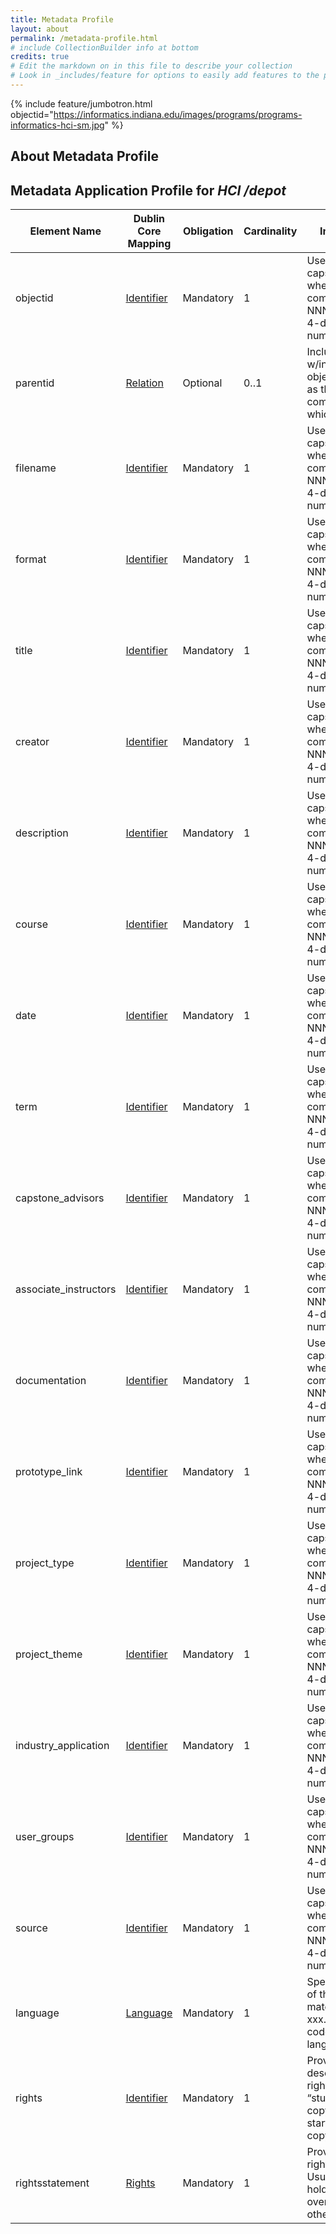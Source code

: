 ```yaml
---
title: Metadata Profile
layout: about
permalink: /metadata-profile.html
# include CollectionBuilder info at bottom
credits: true
# Edit the markdown on in this file to describe your collection
# Look in _includes/feature for options to easily add features to the page
---
```


{% include feature/jumbotron.html objectid="https://informatics.indiana.edu/images/programs/programs-informatics-hci-sm.jpg" %} 

<!-- {% include feature/nav-menu.html sections="About HCI /depot;About the About Page" %} -->

## About Metadata Profile

<div>
    <h2>
        Metadata Application Profile for <cite>HCI /depot</cite>
    </h2>
    <div class="table-responsive-md">
        <table id="item-table" class="table table-striped">
            <thead>
                <tr>
                    <th><strong>Element Name</strong></th>
                    <th><strong>Dublin Core Mapping</strong></th>
                    <th><strong>Obligation</strong></th>
                    <th><strong>Cardinality</strong></th>
                    <th><strong>Input Guidelines</strong></th>
                    <th><strong>Value/Syntax Schema</strong></th>
                    <th>Examples</th>
                </tr>
            </thead>
            <tbody>
                <tr>
                    <td>objectid</td>
                    <td><a href="https://www.dublincore.org/specifications/dublin-core/dcmi-terms/elements11/identifier/" target="_blank">Identifier</a></td>
                    <td>Mandatory</td>
                    <td>1</td>
                    <td>Use format: capstone_YYYY_NNN, where YYYY is project completion year and NNN is a sequential 4-digit zero-padded number.</td>
                    <td></td>
                    <td>
                        <ul>
                            <li><code>capstone_2024_001</code></li>
                            <li><code>capstone_2024_001</code></li>
                            <li><code>capstone_2024_001</code></li>
                        </ul>
                    </td>
                </tr>
                <tr>
                    <td>parentid</td>
                    <td><a href="https://www.dublincore.org/specifications/dublin-core/dcmi-terms/elements11/relation/" target="_blank">Relation</a></td>
                    <td>Optional</td>
                    <td>0..1</td>
                    <td>Include for objects w/in a compound object. Should appear as the objectid of the compound object in which it is contained.</td>
                    <td></td>
                    <td>
                        <ul>
                            <li><code>capstone_2024_001</code></li>
                        </ul>
                    </td>
                </tr>
                <tr>
                    <td>filename</td>
                    <td><a href="https://www.dublincore.org/specifications/dublin-core/dcmi-terms/elements11/identifier/" target="_blank">Identifier</a></td>
                    <td>Mandatory</td>
                    <td>1</td>
                    <td>Use format: capstone_YYYY_NNN, where YYYY is project completion year and NNN is a sequential 4-digit zero-padded number.</td>
                    <td></td>
                    <td>
                        <ul>
                            <li><code>capstone_2024_001</code></li>
                            <li><code>capstone_2024_001</code></li>
                            <li><code>capstone_2024_001</code></li>
                        </ul>
                    </td>
                </tr>
                <tr>
                    <td>format</td>
                    <td><a href="https://www.dublincore.org/specifications/dublin-core/dcmi-terms/elements11/identifier/" target="_blank">Identifier</a></td>
                    <td>Mandatory</td>
                    <td>1</td>
                    <td>Use format: capstone_YYYY_NNN, where YYYY is project completion year and NNN is a sequential 4-digit zero-padded number.</td>
                    <td></td>
                    <td>
                        <ul>
                            <li><code>capstone_2024_001</code></li>
                            <li><code>capstone_2024_001</code></li>
                            <li><code>capstone_2024_001</code></li>
                        </ul>
                    </td>
                </tr>
                <tr>
                    <td>title</td>
                    <td><a href="https://www.dublincore.org/specifications/dublin-core/dcmi-terms/elements11/identifier/" target="_blank">Identifier</a></td>
                    <td>Mandatory</td>
                    <td>1</td>
                    <td>Use format: capstone_YYYY_NNN, where YYYY is project completion year and NNN is a sequential 4-digit zero-padded number.</td>
                    <td></td>
                    <td>
                        <ul>
                            <li><code>capstone_2024_001</code></li>
                            <li><code>capstone_2024_001</code></li>
                            <li><code>capstone_2024_001</code></li>
                        </ul>
                    </td>
                </tr>
                <tr>
                    <td>creator</td>
                    <td><a href="https://www.dublincore.org/specifications/dublin-core/dcmi-terms/elements11/identifier/" target="_blank">Identifier</a></td>
                    <td>Mandatory</td>
                    <td>1</td>
                    <td>Use format: capstone_YYYY_NNN, where YYYY is project completion year and NNN is a sequential 4-digit zero-padded number.</td>
                    <td></td>
                    <td>
                        <ul>
                            <li><code>capstone_2024_001</code></li>
                            <li><code>capstone_2024_001</code></li>
                            <li><code>capstone_2024_001</code></li>
                        </ul>
                    </td>
                </tr>
                <tr>
                    <td>description</td>
                    <td><a href="https://www.dublincore.org/specifications/dublin-core/dcmi-terms/elements11/identifier/" target="_blank">Identifier</a></td>
                    <td>Mandatory</td>
                    <td>1</td>
                    <td>Use format: capstone_YYYY_NNN, where YYYY is project completion year and NNN is a sequential 4-digit zero-padded number.</td>
                    <td></td>
                    <td>
                        <ul>
                            <li><code>capstone_2024_001</code></li>
                            <li><code>capstone_2024_001</code></li>
                            <li><code>capstone_2024_001</code></li>
                        </ul>
                    </td>
                </tr>
                <tr>
                    <td>course</td>
                    <td><a href="https://www.dublincore.org/specifications/dublin-core/dcmi-terms/elements11/identifier/" target="_blank">Identifier</a></td>
                    <td>Mandatory</td>
                    <td>1</td>
                    <td>Use format: capstone_YYYY_NNN, where YYYY is project completion year and NNN is a sequential 4-digit zero-padded number.</td>
                    <td></td>
                    <td>
                        <ul>
                            <li><code>capstone_2024_001</code></li>
                            <li><code>capstone_2024_001</code></li>
                            <li><code>capstone_2024_001</code></li>
                        </ul>
                    </td>
                </tr>
                <tr>
                    <td>date</td>
                    <td><a href="https://www.dublincore.org/specifications/dublin-core/dcmi-terms/elements11/identifier/" target="_blank">Identifier</a></td>
                    <td>Mandatory</td>
                    <td>1</td>
                    <td>Use format: capstone_YYYY_NNN, where YYYY is project completion year and NNN is a sequential 4-digit zero-padded number.</td>
                    <td></td>
                    <td>
                        <ul>
                            <li><code>capstone_2024_001</code></li>
                            <li><code>capstone_2024_001</code></li>
                            <li><code>capstone_2024_001</code></li>
                        </ul>
                    </td>
                </tr>
                <tr>
                    <td>term</td>
                    <td><a href="https://www.dublincore.org/specifications/dublin-core/dcmi-terms/elements11/identifier/" target="_blank">Identifier</a></td>
                    <td>Mandatory</td>
                    <td>1</td>
                    <td>Use format: capstone_YYYY_NNN, where YYYY is project completion year and NNN is a sequential 4-digit zero-padded number.</td>
                    <td></td>
                    <td>
                        <ul>
                            <li><code>capstone_2024_001</code></li>
                            <li><code>capstone_2024_001</code></li>
                            <li><code>capstone_2024_001</code></li>
                        </ul>
                    </td>
                </tr>
                <tr>
                    <td>capstone_advisors</td>
                    <td><a href="https://www.dublincore.org/specifications/dublin-core/dcmi-terms/elements11/identifier/" target="_blank">Identifier</a></td>
                    <td>Mandatory</td>
                    <td>1</td>
                    <td>Use format: capstone_YYYY_NNN, where YYYY is project completion year and NNN is a sequential 4-digit zero-padded number.</td>
                    <td></td>
                    <td>
                        <ul>
                            <li><code>capstone_2024_001</code></li>
                            <li><code>capstone_2024_001</code></li>
                            <li><code>capstone_2024_001</code></li>
                        </ul>
                    </td>
                </tr>
                <tr>
                    <td>associate_instructors</td>
                    <td><a href="https://www.dublincore.org/specifications/dublin-core/dcmi-terms/elements11/identifier/" target="_blank">Identifier</a></td>
                    <td>Mandatory</td>
                    <td>1</td>
                    <td>Use format: capstone_YYYY_NNN, where YYYY is project completion year and NNN is a sequential 4-digit zero-padded number.</td>
                    <td></td>
                    <td>
                        <ul>
                            <li><code>capstone_2024_001</code></li>
                            <li><code>capstone_2024_001</code></li>
                            <li><code>capstone_2024_001</code></li>
                        </ul>
                    </td>
                </tr>
                <tr>
                    <td>documentation</td>
                    <td><a href="https://www.dublincore.org/specifications/dublin-core/dcmi-terms/elements11/identifier/" target="_blank">Identifier</a></td>
                    <td>Mandatory</td>
                    <td>1</td>
                    <td>Use format: capstone_YYYY_NNN, where YYYY is project completion year and NNN is a sequential 4-digit zero-padded number.</td>
                    <td></td>
                    <td>
                        <ul>
                            <li><code>capstone_2024_001</code></li>
                            <li><code>capstone_2024_001</code></li>
                            <li><code>capstone_2024_001</code></li>
                        </ul>
                    </td>
                </tr>
                <tr>
                    <td>prototype_link</td>
                    <td><a href="https://www.dublincore.org/specifications/dublin-core/dcmi-terms/elements11/identifier/" target="_blank">Identifier</a></td>
                    <td>Mandatory</td>
                    <td>1</td>
                    <td>Use format: capstone_YYYY_NNN, where YYYY is project completion year and NNN is a sequential 4-digit zero-padded number.</td>
                    <td></td>
                    <td>
                        <ul>
                            <li><code>capstone_2024_001</code></li>
                            <li><code>capstone_2024_001</code></li>
                            <li><code>capstone_2024_001</code></li>
                        </ul>
                    </td>
                </tr>
                <tr>
                    <td>project_type</td>
                    <td><a href="https://www.dublincore.org/specifications/dublin-core/dcmi-terms/elements11/identifier/" target="_blank">Identifier</a></td>
                    <td>Mandatory</td>
                    <td>1</td>
                    <td>Use format: capstone_YYYY_NNN, where YYYY is project completion year and NNN is a sequential 4-digit zero-padded number.</td>
                    <td></td>
                    <td>
                        <ul>
                            <li><code>capstone_2024_001</code></li>
                            <li><code>capstone_2024_001</code></li>
                            <li><code>capstone_2024_001</code></li>
                        </ul>
                    </td>
                </tr>
                <tr>
                    <td>project_theme</td>
                    <td><a href="https://www.dublincore.org/specifications/dublin-core/dcmi-terms/elements11/identifier/" target="_blank">Identifier</a></td>
                    <td>Mandatory</td>
                    <td>1</td>
                    <td>Use format: capstone_YYYY_NNN, where YYYY is project completion year and NNN is a sequential 4-digit zero-padded number.</td>
                    <td></td>
                    <td>
                        <ul>
                            <li><code>capstone_2024_001</code></li>
                            <li><code>capstone_2024_001</code></li>
                            <li><code>capstone_2024_001</code></li>
                        </ul>
                    </td>
                </tr>
                <tr>
                    <td>industry_application</td>
                    <td><a href="https://www.dublincore.org/specifications/dublin-core/dcmi-terms/elements11/identifier/" target="_blank">Identifier</a></td>
                    <td>Mandatory</td>
                    <td>1</td>
                    <td>Use format: capstone_YYYY_NNN, where YYYY is project completion year and NNN is a sequential 4-digit zero-padded number.</td>
                    <td></td>
                    <td>
                        <ul>
                            <li><code>capstone_2024_001</code></li>
                            <li><code>capstone_2024_001</code></li>
                            <li><code>capstone_2024_001</code></li>
                        </ul>
                    </td>
                </tr>
                <tr>
                    <td>user_groups</td>
                    <td><a href="https://www.dublincore.org/specifications/dublin-core/dcmi-terms/elements11/identifier/" target="_blank">Identifier</a></td>
                    <td>Mandatory</td>
                    <td>1</td>
                    <td>Use format: capstone_YYYY_NNN, where YYYY is project completion year and NNN is a sequential 4-digit zero-padded number.</td>
                    <td></td>
                    <td>
                        <ul>
                            <li><code>capstone_2024_001</code></li>
                            <li><code>capstone_2024_001</code></li>
                            <li><code>capstone_2024_001</code></li>
                        </ul>
                    </td>
                </tr>
                <tr>
                    <td>source</td>
                    <td><a href="https://www.dublincore.org/specifications/dublin-core/dcmi-terms/elements11/identifier/" target="_blank">Identifier</a></td>
                    <td>Mandatory</td>
                    <td>1</td>
                    <td>Use format: capstone_YYYY_NNN, where YYYY is project completion year and NNN is a sequential 4-digit zero-padded number.</td>
                    <td></td>
                    <td>
                        <ul>
                            <li><code>capstone_2024_001</code></li>
                            <li><code>capstone_2024_001</code></li>
                            <li><code>capstone_2024_001</code></li>
                        </ul>
                    </td>
                </tr>
                <tr>
                    <td>language</td>
                    <td><a href="https://www.dublincore.org/specifications/dublin-core/dcmi-terms/terms/language/" target="_blank">Language</a></td>
                    <td>Mandatory</td>
                    <td>1</td>
                    <td>Specify the language of the project materials in format xxx. Follow 3-letter codes for ISO language names.</td>
                    <td><a href="https://en.wikipedia.org/wiki/List_of_ISO_639_language_codes" target="_blank">ISO 639-1 3-letter Language Codes</a></td>
                    <td>
                        <ul>
                            <li><code>eng</code></li>
                            <li><code>kor</code></li>
                            <li><code>hin</code></li>
                        </ul>
                    </td>
                </tr>
                <tr>
                    <td>rights</td>
                    <td><a href="https://www.dublincore.org/specifications/dublin-core/dcmi-terms/elements11/rights/" target="_blank">Identifier</a></td>
                    <td>Mandatory</td>
                    <td>1</td>
                    <td>Provide a free-text description of the rights, typically “student retains copyright.” You may start it with the copyright symbol (©).</td>
                    <td></td>
                    <td>
                        <ul>
                            <li><code>© student retains copyright</code></li>
                        </ul>
                    </td>
                </tr>
                <tr>
                    <td>rightsstatement</td>
                    <td><a href="https://www.dublincore.org/specifications/dublin-core/dcmi-terms/elements11/rights/" target="_blank">Rights</a></td>
                    <td>Mandatory</td>
                    <td>1</td>
                    <td>Provide a URI-based rights statement. Usually, students will hold the copyright over their work unless otherwise specified.</td>
                    <td>https://rightsstatements.org/en/</td>
                    <td>
                        <ul>
                            <li></li>
                        </ul>
                    </td>
                </tr>
            </tbody>
        </table>
    </div>
</div> 

